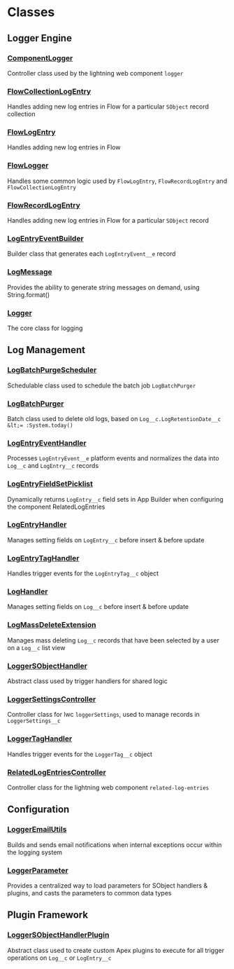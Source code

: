 # Classes

## Logger Engine

### [ComponentLogger](/Logger-Engine/ComponentLogger.md)

Controller class used by the lightning web component `logger`

### [FlowCollectionLogEntry](/Logger-Engine/FlowCollectionLogEntry.md)

Handles adding new log entries in Flow for a particular `SObject` record collection

### [FlowLogEntry](/Logger-Engine/FlowLogEntry.md)

Handles adding new log entries in Flow

### [FlowLogger](/Logger-Engine/FlowLogger.md)

Handles some common logic used by `FlowLogEntry`, `FlowRecordLogEntry` and `FlowCollectionLogEntry`

### [FlowRecordLogEntry](/Logger-Engine/FlowRecordLogEntry.md)

Handles adding new log entries in Flow for a particular `SObject` record

### [LogEntryEventBuilder](/Logger-Engine/LogEntryEventBuilder.md)

Builder class that generates each `LogEntryEvent__e` record

### [LogMessage](/Logger-Engine/LogMessage.md)

Provides the ability to generate string messages on demand, using String.format()

### [Logger](/Logger-Engine/Logger.md)

The core class for logging

## Log Management

### [LogBatchPurgeScheduler](/Log-Management/LogBatchPurgeScheduler.md)

Schedulable class used to schedule the batch job `LogBatchPurger`

### [LogBatchPurger](/Log-Management/LogBatchPurger.md)

Batch class used to delete old logs, based on `Log__c.LogRetentionDate__c &lt;= :System.today()`

### [LogEntryEventHandler](/Log-Management/LogEntryEventHandler.md)

Processes `LogEntryEvent__e` platform events and normalizes the data into `Log__c` and `LogEntry__c` records

### [LogEntryFieldSetPicklist](/Log-Management/LogEntryFieldSetPicklist.md)

Dynamically returns `LogEntry__c` field sets in App Builder when configuring the component RelatedLogEntries

### [LogEntryHandler](/Log-Management/LogEntryHandler.md)

Manages setting fields on `LogEntry__c` before insert &amp; before update

### [LogEntryTagHandler](/Log-Management/LogEntryTagHandler.md)

Handles trigger events for the `LogEntryTag__c` object

### [LogHandler](/Log-Management/LogHandler.md)

Manages setting fields on `Log__c` before insert &amp; before update

### [LogMassDeleteExtension](/Log-Management/LogMassDeleteExtension.md)

Manages mass deleting `Log__c` records that have been selected by a user on a `Log__c` list view

### [LoggerSObjectHandler](/Log-Management/LoggerSObjectHandler.md)

Abstract class used by trigger handlers for shared logic

### [LoggerSettingsController](/Log-Management/LoggerSettingsController.md)

Controller class for lwc `loggerSettings`, used to manage records in `LoggerSettings__c`

### [LoggerTagHandler](/Log-Management/LoggerTagHandler.md)

Handles trigger events for the `LoggerTag__c` object

### [RelatedLogEntriesController](/Log-Management/RelatedLogEntriesController.md)

Controller class for the lightning web component `related-log-entries`

## Configuration

### [LoggerEmailUtils](/Configuration/LoggerEmailUtils.md)

Builds and sends email notifications when internal exceptions occur within the logging system

### [LoggerParameter](/Configuration/LoggerParameter.md)

Provides a centralized way to load parameters for SObject handlers &amp; plugins, and casts the parameters to common data types

## Plugin Framework

### [LoggerSObjectHandlerPlugin](/Plugin-Framework/LoggerSObjectHandlerPlugin.md)

Abstract class used to create custom Apex plugins to execute for all trigger operations on `Log__c` or `LogEntry__c`
